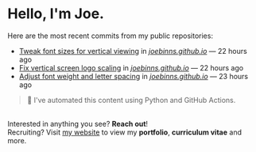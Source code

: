 # Hello, I'm Joe.
Here are the most recent commits from my public repositories:<br>
<!--activity_section_start-->
- [Tweak font sizes for vertical viewing](https://github.com/joebinns/joebinns.github.io/commit/50edb8c79edde45b63a10bf2b68341dc723cb7b9) in [*joebinns.github.io*](https://github.com/joebinns/joebinns.github.io) — 22 hours ago
- [Fix vertical screen logo scaling](https://github.com/joebinns/joebinns.github.io/commit/37307c8998b9adb535558950abd997a10a2a95b7) in [*joebinns.github.io*](https://github.com/joebinns/joebinns.github.io) — 22 hours ago
- [Adjust font weight and letter spacing](https://github.com/joebinns/joebinns.github.io/commit/158292d6bbfcd828190bab9f71909d7c36a7ad1a) in [*joebinns.github.io*](https://github.com/joebinns/joebinns.github.io) — 23 hours ago
<!--activity_section_end-->
> 🚀 I've automated this content using Python  and GitHub Actions.

<br>Interested in anything you see? **Reach out**!<br>
Recruiting? Visit [my website](https://joebinns.com/) to view my **portfolio**, **curriculum vitae** and more.
